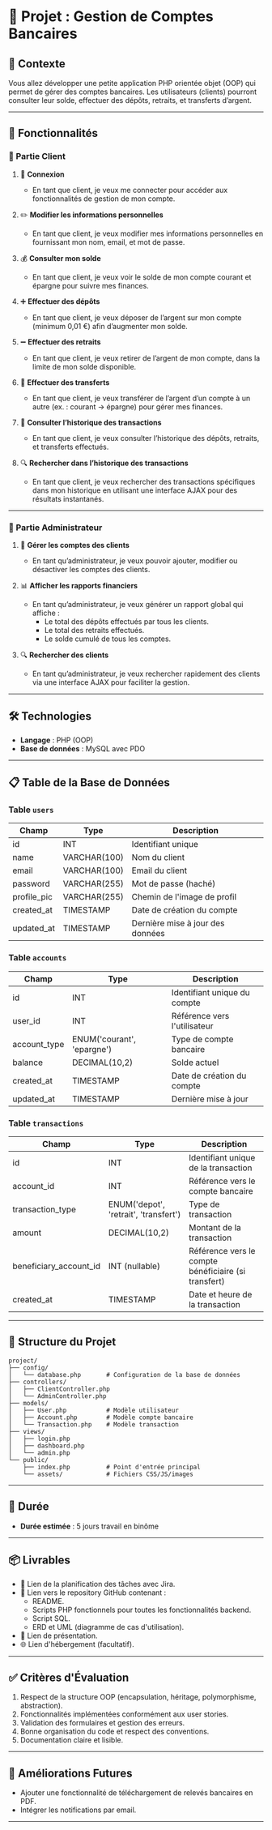 # 📘 Projet : Gestion de Comptes Bancaires

## 📝 Contexte
Vous allez développer une petite application PHP orientée objet (OOP) qui permet de gérer des comptes bancaires. Les utilisateurs (clients) pourront consulter leur solde, effectuer des dépôts, retraits, et transferts d’argent.

---

## 🚀 Fonctionnalités

### 👤 Partie Client

1. 🔑 **Connexion**
   - En tant que client, je veux me connecter pour accéder aux fonctionnalités de gestion de mon compte.

2. ✏️ **Modifier les informations personnelles**
   - En tant que client, je veux modifier mes informations personnelles en fournissant mon nom, email, et mot de passe.

3. 💰 **Consulter mon solde**
   - En tant que client, je veux voir le solde de mon compte courant et épargne pour suivre mes finances.

4. ➕ **Effectuer des dépôts**
   - En tant que client, je veux déposer de l’argent sur mon compte (minimum 0,01 €) afin d’augmenter mon solde.

5. ➖ **Effectuer des retraits**
   - En tant que client, je veux retirer de l’argent de mon compte, dans la limite de mon solde disponible.

6. 🔄 **Effectuer des transferts**
   - En tant que client, je veux transférer de l’argent d’un compte à un autre (ex. : courant → épargne) pour gérer mes finances.

7. 📜 **Consulter l’historique des transactions**
   - En tant que client, je veux consulter l’historique des dépôts, retraits, et transferts effectués.

8. 🔍 **Rechercher dans l’historique des transactions**
   - En tant que client, je veux rechercher des transactions spécifiques dans mon historique en utilisant une interface AJAX pour des résultats instantanés.

---

### 🏦 Partie Administrateur

1. 👥 **Gérer les comptes des clients**
   - En tant qu’administrateur, je veux pouvoir ajouter, modifier ou désactiver les comptes des clients.

2. 📊 **Afficher les rapports financiers**
   - En tant qu’administrateur, je veux générer un rapport global qui affiche :
     - Le total des dépôts effectués par tous les clients.
     - Le total des retraits effectués.
     - Le solde cumulé de tous les comptes.

3. 🔍 **Rechercher des clients**
   - En tant qu’administrateur, je veux rechercher rapidement des clients via une interface AJAX pour faciliter la gestion.

---

## 🛠️ Technologies
- **Langage** : PHP (OOP)
- **Base de données** : MySQL avec PDO

---

## 📋 Table de la Base de Données

### Table `users`
| Champ        | Type         | Description                        |
|--------------|--------------|------------------------------------|
| id           | INT          | Identifiant unique                |
| name         | VARCHAR(100) | Nom du client                     |
| email        | VARCHAR(100) | Email du client                   |
| password     | VARCHAR(255) | Mot de passe (haché)              |
| profile_pic  | VARCHAR(255) | Chemin de l'image de profil       |
| created_at   | TIMESTAMP    | Date de création du compte        |
| updated_at   | TIMESTAMP    | Dernière mise à jour des données  |

### Table `accounts`
| Champ         | Type         | Description                            |
|---------------|--------------|----------------------------------------|
| id            | INT          | Identifiant unique du compte          |
| user_id       | INT          | Référence vers l'utilisateur          |
| account_type  | ENUM('courant', 'epargne') | Type de compte bancaire       |
| balance       | DECIMAL(10,2)| Solde actuel                          |
| created_at    | TIMESTAMP    | Date de création du compte            |
| updated_at    | TIMESTAMP    | Dernière mise à jour                  |

### Table `transactions`
| Champ          | Type         | Description                            |
|----------------|--------------|----------------------------------------|
| id             | INT          | Identifiant unique de la transaction  |
| account_id     | INT          | Référence vers le compte bancaire     |
| transaction_type | ENUM('depot', 'retrait', 'transfert') | Type de transaction |
| amount         | DECIMAL(10,2)| Montant de la transaction             | 
| beneficiary_account_id | INT (nullable) | Référence vers le compte bénéficiaire (si transfert) |
| created_at     | TIMESTAMP    | Date et heure de la transaction       |

---


## 📂 Structure du Projet
```
project/
├── config/
│   └── database.php       # Configuration de la base de données
├── controllers/
│   ├── ClientController.php
│   └── AdminController.php
├── models/
│   ├── User.php           # Modèle utilisateur
│   ├── Account.php        # Modèle compte bancaire
│   └── Transaction.php    # Modèle transaction
├── views/
│   ├── login.php
│   ├── dashboard.php
│   └── admin.php
└── public/
    ├── index.php          # Point d'entrée principal
    └── assets/            # Fichiers CSS/JS/images
```

---

## 📅 Durée 
- **Durée estimée** : 5 jours travail en binôme


---

## 📦 Livrables
- 📌 Lien de la planification des tâches avec Jira.
- 📂 Lien vers le repository GitHub contenant :
  - README.
  - Scripts PHP fonctionnels pour toutes les fonctionnalités backend.
  - Script SQL.
  - ERD et UML (diagramme de cas d'utilisation).
- 🎥 Lien de présentation.
- 🌐 Lien d'hébergement (facultatif).
  
---

## ✅ Critères d'Évaluation
1. Respect de la structure OOP (encapsulation, héritage, polymorphisme, abstraction).
2. Fonctionnalités implémentées conformément aux user stories.
3. Validation des formulaires et gestion des erreurs.
4. Bonne organisation du code et respect des conventions.
5. Documentation claire et lisible.

---

## 📌 Améliorations Futures
- Ajouter une fonctionnalité de téléchargement de relevés bancaires en PDF.
- Intégrer les notifications par email.

---


